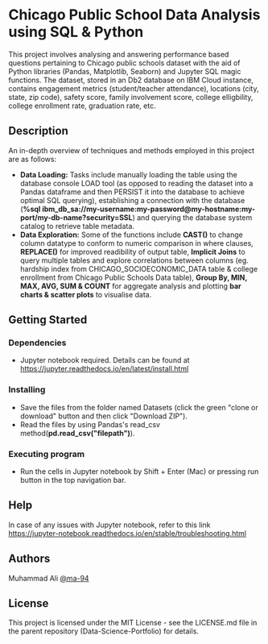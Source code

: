 # Chicago Public School Data Analysis using SQL & Python

This project involves analysing and answering performance based questions pertaining to Chicago public schools dataset with the aid of Python libraries (Pandas, Matplotlib, Seaborn) and Jupyter SQL magic functions. The dataset, stored in an Db2 database on IBM Cloud instance, contains engagement metrics (student/teacher attendance), locations (city, state, zip code), safety score, family involvement score, college elligbility, college enrollment rate, graduation rate, etc.

## Description

An in-depth overview of techniques and methods employed in this project are as follows:
- **Data Loading:** Tasks include manually loading the table using the database console LOAD tool (as opposed to reading the dataset into a Pandas dataframe and then PERSIST it into the database to achieve optimal SQL querying), establishing a connection with the database (**%sql ibm_db_sa://my-username:my-password@my-hostname:my-port/my-db-name?security=SSL**) and querying the database system catalog to retrieve table metadata.
- **Data Exploration:** Some of the functions include **CAST()** to change column datatype to conform to numeric comparison in where clauses, **REPLACE()** for improved readibility of output table, **Implicit Joins** to query multiple tables and explore correlations between columns (eg. hardship index from CHICAGO_SOCIOECONOMIC_DATA table & college enrollment from Chicago Public Schools Data table), **Group By, MIN, MAX, AVG, SUM & COUNT** for aggregate analysis and plotting **bar charts & scatter plots** to visualise data.

## Getting Started

### Dependencies

* Jupyter notebook required. Details can be found at https://jupyter.readthedocs.io/en/latest/install.html 

### Installing

* Save the files from the folder named Datasets (click the green "clone or download" button and then click "Download ZIP").
* Read the files by using Pandas's read_csv method(**pd.read_csv("filepath")**).

### Executing program

* Run the cells in Jupyter notebook by Shift + Enter (Mac) or pressing run button in the top navigation bar.

## Help

In case of any issues with Jupyter notebook, refer to this link https://jupyter-notebook.readthedocs.io/en/stable/troubleshooting.html

## Authors

Muhammad Ali
[@ma-94](https://www.linkedin.com/in/muhammadali7/)

## License

This project is licensed under the MIT License - see the LICENSE.md file in the parent repository (Data-Science-Portfolio) for details.
